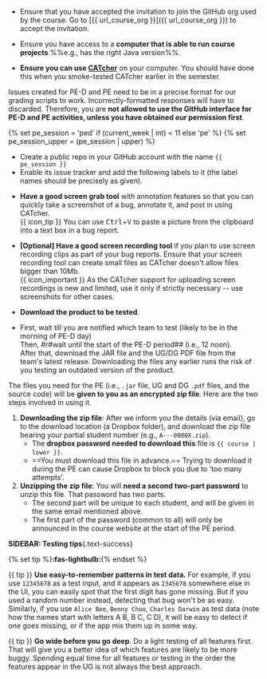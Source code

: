 <div id="testingPreparations">

* Ensure that you have accepted the invitation to join the GitHub org used by the course. Go to [{{ url_course_org }}]({{ url_course_org }}) to accept the invitation.

* Ensure you have access to a **computer that is able to run course projects** %%e.g., has the right Java version%%.

* **Ensure you can use [CATcher](https://catcher-org.github.io/CATcher/)** on your computer. You should have done this when you smoke-tested CATcher earlier in the semester.

<div class="indented-level1">

<panel header="If not using CATcher" minimized>

<div id="not-using-catcher-warning">

<box type="warning">

Issues created for PE-D and PE need to be in a precise format for our grading scripts to work. Incorrectly-formatted responses will have to discarded. Therefore, you are **<span class="text-danger">not allowed to use the GitHub interface for PE-D and PE activities, unless you have obtained  our permission first</span>**.

</box>

</div>

{% set pe_session = 'ped' if (current_week | int) < 11 else 'pe' %}
{% set pe_session_upper = (pe_session | upper) %}

<div id="pe-create-repo">

* Create a public repo in your GitHub account with the name `{{ pe_session }}`
* Enable its issue tracker and add the following labels to it (the label names should be precisely as given).

<include src="appendixE-gitHub.md#bug-severity" />
<include src="tp-pe-fragment.md#type-labels" />
</div>

</panel><p/>
</div>

* **Have a good screen grab tool** with annotation features so that you can quickly take a screenshot of a bug, annotate it, and post in using CATcher.<br>
  {{ icon_tip }} You can use <kbd>Ctrl</kbd>+<kbd>V</kbd> to paste a picture from the clipboard into a text box in a bug report.

* **[Optional] Have a good screen recording tool** if you plan to use screen recording clips as part of your bug reports. Ensure that your screen recording tool can create small files as CATcher doesn't allow files bigger than 10Mb.<br>
  {{ icon_important }} As the CATcher support for uploading screen recordings is new and limited, use it only if strictly necessary -- use screenshots for other cases.

* **<span class="text-danger">Download the product to be tested</span>**.

<tabs active="{{ pe_active_tab }}" add-class="ml-4">
<tab header="PE Dry Run (at **{{ version_penultimate }}**)">

* First, wait till you are notified which team to test (likely to be in the morning of PE-D day)<br>
  Then, #r#wait until the start of the PE-D period## (i.e., 12 noon).<br>
  After that, download the JAR file and the UG/DG PDF file from the team's latest release. Downloading the files any earlier runs the risk of you testing an outdated version of the product.

</tab>
<tab header="PE (at **{{ version_final }}**)">

<div id="zip-download-unzip-info" >
<box type="info" header="++Downloading and unzipping JAR/PDF files you will test in the PE++" icon=":fas-download:">

The files you need for the PE (i.e., `.jar` file, UG and DG `.pdf` files, and the source code) will be **given to you as an encrypted zip file**. Here are the two steps involved in using it.

1. **Downloading the zip file**: After we inform you the details (via email), go to the download location (a Dropbox folder), and download the zip file bearing your partial student number (e.g., `A---0000X.zip`).
   * The **dropbox password needed to download this** file is `{{ course | lower }}`.
   * ==You must download this file in advance.== Trying to download it during the PE can cause Dropbox to block you due to 'too many attempts'.
1. **Unzipping the zip file**: You will **need a second two-part password** to unzip this file. That password has two parts.
   * The second part will be unique to each student, and will be given in the same email mentioned above.
   * The first part of the password (common to all) will only be announced in the course website at the start of the PE period.
</box>
</div>

</tab>
</tabs>
<p/>

<div class="indented">

<box>

****SIDEBAR: Testing tips****{.text-success}

{% set tip %}<span class="text-success">**:fas-lightbulb:**</span>{% endset %}

{{ tip }} **Use easy-to-remember patterns in test data.** For example, if you use `12345678` as a test input, and it appears as `2345678` somewhere else in the UI, you can easily spot that the first digit has gone missing. But if you used a random number instead, detecting that bug won't be as easy.<br> Similarly, if you use `Alice Bee`, `Benny Choo`, `Charles Darwin` as test data (note how the names start with letters A B, B C, C D), it will be easy to detect if one goes missing, or if the app mix them up in some way.

{{ tip }} **Go wide before you go deep**. Do a light testing of all features first. That will give you a better idea of which features are likely to be more buggy. Spending equal time for all features or testing in the order the features appear in the UG is not always the best approach.

</box>
</div>
<p/>
<!--
* **Charge your computer** before coming to the session. The testing venue might not have enough charging points.
-->
</div>
